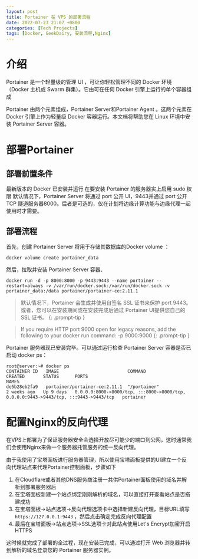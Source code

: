 ```yaml
---
layout: post
title: Portainer 在 VPS 的部署流程
date: 2022-07-23 21:07 +0800
categories: [Tech Projects] 
tags: [Docker, GeekDairy, 安装流程,Nginx]
---
```


# 介绍
Portainer 是一个轻量级的管理 UI ，可让你轻松管理不同的 Docker 环境（Docker 主机或 Swarm 群集）。它由可在任何 Docker 引擎上运行的单个容器组成

Portainer 由两个元素组成，Portainer Server和Portainer Agent 。这两个元素在 Docker 引擎上作为轻量级 Docker 容器运行。本文档将帮助您在 Linux 环境中安装 Portainer Server 容器。

# 部署Portainer 

## 部署前置条件
最新版本的 Docker 已安装并运行
在要安装 Portainer 的服务器实上启用 sudo 权限
默认情况下，Portainer Server 将通过 port 公开 UI，9443并通过 port 公开 TCP 隧道服务器8000。后者是可选的，仅在计划将边缘计算功能与边缘代理一起使用时才需要。

## 部署流程
首先，创建 Portainer Server 将用于存储其数据库的Docker volume ：

```shell
docker volume create portainer_data
```

然后，拉取并安装 Portainer Server 容器、

```shell
docker run -d -p 8000:8000 -p 9443:9443 --name portainer --restart=always -v /var/run/docker.sock:/var/run/docker.sock -v portainer_data:/data portainer/portainer-ce:2.11.1
```

> 默认情况下，Portainer 会生成并使用自签名 SSL 证书来保护 port 9443。或者，您可以在安装期间或在安装完成后通过 Portainer UI提供您自己的 SSL 证书。
{: .prompt-tip }

> If you require HTTP port 9000 open for legacy reasons, add the following to your docker run command: -p 9000:9000
{: .prompt-tip }

Portainer 服务器现已安装完毕。可以通过运行检查 Portainer Server 容器是否已启动 docker ps：

```shell
root@server:~# docker ps
CONTAINER ID   IMAGE                          COMMAND                  CREATED       STATUS      PORTS                                                                                  NAMES             
de5b28eb2fa9   portainer/portainer-ce:2.11.1  "/portainer"             2 weeks ago   Up 9 days   0.0.0.0:8000->8000/tcp, :::8000->8000/tcp, 0.0.0.0:9443->9443/tcp, :::9443->9443/tcp   portainer
```

# 配置Nginx的反向代理

在VPS上部署为了保证服务器安全会选择开放尽可能少的端口到公网，这时通常我们会使用Nginx来做一个服务器托管服务的统一反向代理。

由于我使用了宝塔面板进行服务器管理，所以使用宝塔面板提供的UI建立一个反向代理站点来代理Portainer控制面板，步骤如下
1. 在Cloudflare或者其他DNS服务商注册一共供Portainer面板使用的域名并解析到部署服务器后
2. 在宝塔面板新建一个站点绑定刚刚解析的域名，可以直接打开查看站点是否搭建成功
3. 在宝塔面板->站点选项->反向代理选项卡中选择新建反向代理，目标URL填写 `https://127.0.0.1:9443` ，然后点击确定完成反向代理配置
4. 最后在宝塔面板->站点选项->SSL选项卡对此站点使用Let's Encrypt加密开启HTTPS

这时候就完成了部署的全过程，现在安装已完成，可以通过打开 Web 浏览器并转到解析的域名登录您的 Portainer 服务器实例。